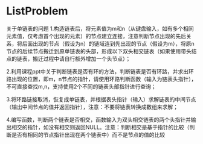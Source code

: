 # ListProblem
关于单链表的问题
1.构造链表后，将元素值为m和n（从键盘输入，如有多个相同元素值，仅考虑首个出现的元素）的节点建立连接，注意判断节点出现的先后关系，将后面出现的节点（假设为n）的链域连到先出现的节点（假设为m），将原n节点的后续节点搬迁到原单链表的头部，形成以下双头相交链表（如果使用带头结点的链表，搬迁过程中请自行额外增加一个头节点）；
 

2.利用课程ppt中关于判断链表是否有环的方法，判断链表是否有环路，并求出环路出现的位置，即m，n节点的指针，请使用环路判断函数（输入为链表头指针），不可直接查找m,n，支持使用2个不同的链表头部指针进行查询；

3.将环路链接取消，恢复成单链表，并根据表头指针（输入）求解链表的中间节点（输出中间节点的值并返回指针），注意：不要将链表转换成数组来求解；

4.编写函数，判断两个链表是否相交，函数输入为双头相交链表的两个头指针并输出相交的指针，如没有相交则返回NULL。注意：判断相交是基于指针的比较（判断是否有相同的节点指针出现在两个链表中）而不是节点的值的比较
